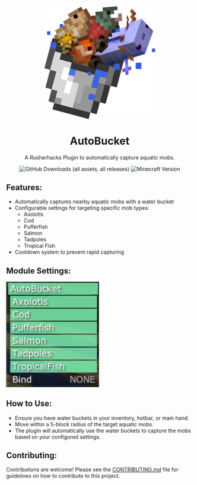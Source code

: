 <div style="text-align: center;">
    <img src="assets/AutoBucket.png" alt="AutoBucket Logo" style="max-width: 100%; width: 300px;">
</div>

<div style="text-align: center;">
  <h1>AutoBucket</h1>
  <p>A Rusherhacks Plugin to automatically capture aquatic mobs.</p>
  <img src="https://img.shields.io/github/downloads/GarlicRot/AutoBucket/total?label=Downloads" alt="GitHub Downloads (all assets, all releases)">
  <img src="https://img.shields.io/badge/Minecraft-1.20.1%20--%201.21-62b47a?style=flat&logo=minecraft&logoColor=white" alt="Minecraft Version">
</div>

## Features:

- Automatically captures nearby aquatic mobs with a water bucket
- Configurable settings for targeting specific mob types:
  - Axolotls
  - Cod
  - Pufferfish
  - Salmon
  - Tadpoles
  - Tropical Fish
- Cooldown system to prevent rapid capturing

## Module Settings:

<div style="text-align: left;">
    <img src="assets/module.png" alt="AutoBucket Module" style="max-width: 100%; width: 250px;">
</div>

## How to Use:

- Ensure you have water buckets in your inventory, hotbar, or main hand.
- Move within a 5-block radius of the target aquatic mobs.
- The plugin will automatically use the water buckets to capture the mobs based on your configured settings.

## Contributing:

Contributions are welcome! Please see the [CONTRIBUTING.md](CONTRIBUTING.md) file for guidelines on how to contribute to this project.
